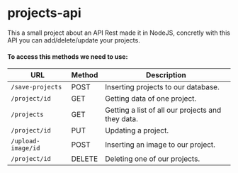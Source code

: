 # projects-api
This a small project about an API Rest made it in NodeJS, concretly with this API you can add/delete/update your projects.

#### To access this methods we need to use:

| URL |Method| Description |
| --- | - | ---|
| `/save-projects`| POST | Inserting projects to our database. |
| `/project/id`| GET | Getting data of one project. |
| `/projects` | GET |Getting a list of all our projects and they data. |
| `/project/id` | PUT |Updating a project. |
| `/upload-image/id` | POST |Inserting an image to our project. |
| `/project/id` | DELETE |Deleting one of our projects. |
